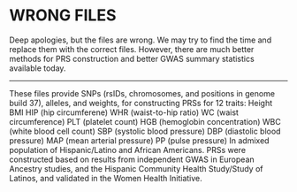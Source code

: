 # WRONG FILES

Deep apologies, but the files are wrong. We may try to find the time and replace them with the correct files.
However, there are much better methods for PRS construction and better GWAS summary statistics available today.


----------------------------------------------------------------------------------------------------

These files provide SNPs (rsIDs, chromosomes, and positions in genome build 37), alleles, 
and weights, for constructing PRSs for 12 traits: 
Height
BMI
HIP (hip circumferene)
WHR (waist-to-hip ratio)
WC (waist circumference)
PLT (platelet count)
HGB (hemoglobin concentration)
WBC (white blood cell count)
SBP (systolic blood pressure)
DBP (diastolic blood pressure)
MAP (mean arterial pressure)
PP (pulse pressure)
In admixed population of Hispanic/Latino and African Americans. 
PRSs were constructed based on results from independent GWAS in European Ancestry studies, 
and the Hispanic Community Health Study/Study of Latinos, and validated in the Women Health Initiative. 
